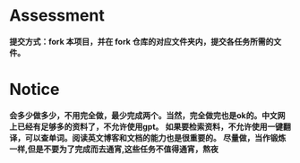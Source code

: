 # Assessment

**提交方式：fork 本项目，并在 fork 仓库的对应文件夹内，提交各任务所需的文件。**

# Notice
**会多少做多少，不用完全做，最少完成两个。当然，完全做完也是ok的。中文网上已经有足够多的资料了，不允许使用gpt。**
**如果要检索资料，不允许使用一键翻译，可以查单词。阅读英文博客和文档的能力也是很重要的。**
**尽量做，当作锻炼一样,但是不要为了完成而去通宵,这些任务不值得通宵，熬夜**